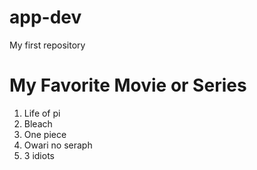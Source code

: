 # app-dev
My first repository


# My Favorite Movie or Series
1. Life of pi
2. Bleach
3. One piece
4. Owari no seraph
5. 3 idiots


